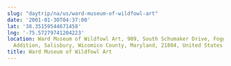 ```yaml
---
slug: "daytrip/na/us/ward-museum-of-wildfowl-art"
date: '2001-01-30T04:37:00'
lat: '38.35159544671458'
lng: '-75.57279741204223'
location: Ward Museum of Wildfowl Art, 909, South Schumaker Drive, Foggy Bottom, Nevins
  Addition, Salisbury, Wicomico County, Maryland, 21804, United States
title: Ward Museum of Wildfowl Art
---
```




